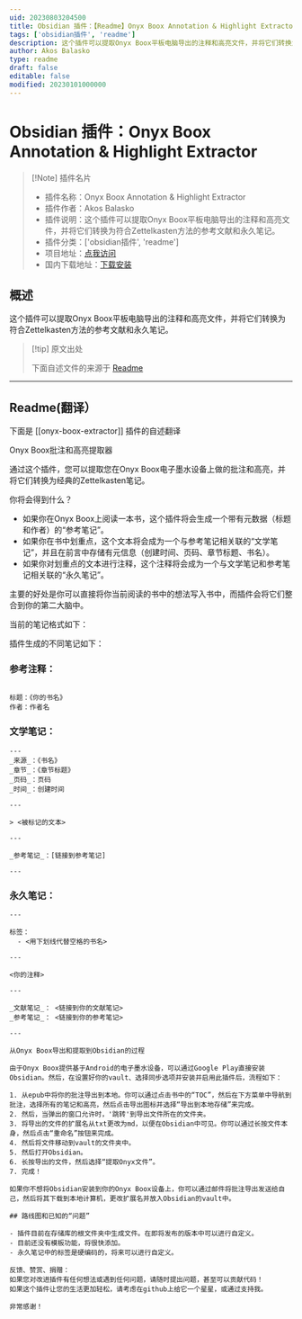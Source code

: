 ```yaml
---
uid: 20230803204500
title: Obsidian 插件：【Readme】Onyx Boox Annotation & Highlight Extractor
tags: ['obsidian插件', 'readme']
description: 这个插件可以提取Onyx Boox平板电脑导出的注释和高亮文件，并将它们转换为符合Zettelkasten方法的参考文献和永久笔记。
author: Akos Balasko
type: readme
draft: false
editable: false
modified: 20230101000000
---
```


# Obsidian 插件：Onyx Boox Annotation & Highlight Extractor

> [!Note] 插件名片
> - 插件名称：Onyx Boox Annotation & Highlight Extractor
> - 插件作者：Akos Balasko
> - 插件说明：这个插件可以提取Onyx Boox平板电脑导出的注释和高亮文件，并将它们转换为符合Zettelkasten方法的参考文献和永久笔记。
> - 插件分类：['obsidian插件', 'readme']
> - 项目地址：[点我访问](https://github.com/akosbalasko/Onyx-Boox-Annotation-Highlight-Extractor)
> - 国内下载地址：[下载安装](https://pkmer.cn/products/plugin/pluginMarket/?onyx-boox-extractor)

## 概述

这个插件可以提取Onyx Boox平板电脑导出的注释和高亮文件，并将它们转换为符合Zettelkasten方法的参考文献和永久笔记。



> [!tip] 原文出处
> 
>下面自述文件的来源于 [Readme](https://ghproxy.net/https://raw.githubusercontent.com/akosbalasko/Onyx-Boox-Annotation-Highlight-Extractor/master/README.md)
> 

---

## Readme(翻译）

下面是 [[onyx-boox-extractor]] 插件的自述翻译


Onyx Boox批注和高亮提取器

通过这个插件，您可以提取您在Onyx Boox电子墨水设备上做的批注和高亮，并将它们转换为经典的Zettelkasten笔记。

你将会得到什么？

- 如果你在Onyx Boox上阅读一本书，这个插件将会生成一个带有元数据（标题和作者）的“参考笔记”。
- 如果你在书中划重点，这个文本将会成为一个与参考笔记相关联的“文学笔记”，并且在前言中存储有元信息（创建时间、页码、章节标题、书名）。
- 如果你对划重点的文本进行注释，这个注释将会成为一个与文学笔记和参考笔记相关联的“永久笔记”。

主要的好处是你可以直接将你当前阅读的书中的想法写入书中，而插件会将它们整合到你的第二大脑中。

当前的笔记格式如下：

插件生成的不同笔记如下：

### 参考注释：

```

标题：《你的书名》
作者：作者名

```

### 文学笔记：
```
---
_来源_：《书名》
_章节_：《章节标题》
_页码_：页码
_时间_：创建时间

---

> <被标记的文本>

---

_参考笔记_：[链接到参考笔记]

---
```

### 永久笔记：

```
---

标签：
  - <用下划线代替空格的书名>

---

<你的注释>

---

_文献笔记_： <链接到你的文献笔记>
_参考笔记_： <链接到你的参考笔记>

---

从Onyx Boox导出和提取到Obsidian的过程

由于Onyx Boox提供基于Android的电子墨水设备，可以通过Google Play直接安装Obsidian。然后，在设置好你的vault、选择同步选项并安装并启用此插件后，流程如下：

1. 从epub中将你的批注导出到本地。你可以通过点击书中的“TOC”，然后在下方菜单中导航到批注，选择所有的笔记和高亮，然后点击导出图标并选择“导出到本地存储”来完成。
2. 然后，当弹出的窗口允许时，'跳转'到导出文件所在的文件夹。
3. 将导出的文件的扩展名从txt更改为md，以便在Obsidian中可见。你可以通过长按文件本身，然后点击“重命名”按钮来完成。
4. 然后将文件移动到vault的文件夹中。
5. 然后打开Obsidian。
6. 长按导出的文件，然后选择“提取Onyx文件”。
7. 完成！

如果你不想将Obsidian安装到你的Onyx Boox设备上，你可以通过邮件将批注导出发送给自己，然后将其下载到本地计算机，更改扩展名并放入Obsidian的vault中。

## 路线图和已知的“问题”

- 插件目前在存储库的根文件夹中生成文件。在即将发布的版本中可以进行自定义。
- 目前还没有模板功能，将很快添加。
- 永久笔记中的标签是硬编码的，将来可以进行自定义。

反馈、赞赏、捐赠：
如果您对改进插件有任何想法或遇到任何问题，请随时提出问题，甚至可以贡献代码！
如果这个插件让您的生活更加轻松，请考虑在github上给它一个星星，或通过支持我。

非常感谢！



